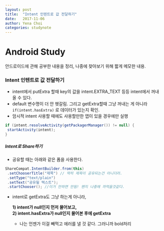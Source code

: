 ```yaml
---
layout: post
title:  "Intent 인텐트로 값 전달하기"
date:   2017-11-06
author: Yena Choi
categories: studynote
---
```


# Android Study
안드로이드에 관해 공부한 내용을 정리, 나중에 찾아보기 위해 짧게 메모한 내용.

### Intent 인텐트로 값 전달하기
- intent에서 putExtra 할때 key의 값을 intent.EXTRA_TEXT 등등 intent에서 꺼내올 수 있다.
- default 변수명이 더 안 헷갈림. 그리고 getExtra할때 그냥 꺼내는 게 아니라 `if(intent.hasExtra)` 로 데이터가 있는지 확인.
- 암시적 intent 사용할 때에도 사용할만한 앱이 있을 경우에만 실행

```java
if (intent.resolveActivity(getPackagerManager()) != null) {
 startActivity(intent);
}
```


##### Intent로 Share하기
- 공유할 때는 아래와 같은 폼을 사용한다.

```java
ShareCompat.IntentBuilder.from(this)
 .setChooserTitle("제목") // 딱히 제목이 공유되는건 아니더라.
 .setType("text/plain")
 .setText("공유될 텍스트");
 .startChooser(); //이거 안하면 안됨! 왠지 나중에 까먹을것같다.
```
- intent로 getExtra도 그냥 하는게 아니라,   

  **1) intent가 null인지 먼저 물어보고,**   
  **2) intent.hasExtra가 null인지 물어본 후에 getExtra**
  - 나는 언젠가 이걸 빼먹고 에러를 낼 것 같다. 그러니까 bold처리
